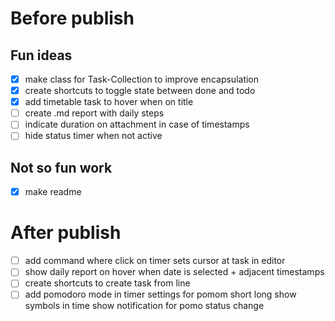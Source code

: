 # Before publish

## Fun ideas 

- [x] make class for Task-Collection to improve encapsulation
- [x] create shortcuts to toggle state between done and todo
- [x] add timetable task to hover when on title
- [ ] create .md report with daily steps
- [ ] indicate duration on attachment in case of timestamps
- [ ] hide status timer when not active

## Not so fun work

- [x] make readme

# After publish

- [ ] add command where click on timer sets cursor at task in editor
- [ ] show daily report on hover when date is selected + adjacent timestamps
- [ ] create shortcuts to create task from line
- [ ] add pomodoro mode in timer
        settings for pomom short long
        show symbols in time
        show notification for pomo status change 
